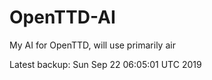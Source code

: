 # OpenTTD-AI
My AI for OpenTTD, will use primarily air

Latest backup: Sun Sep 22 06:05:01 UTC 2019
